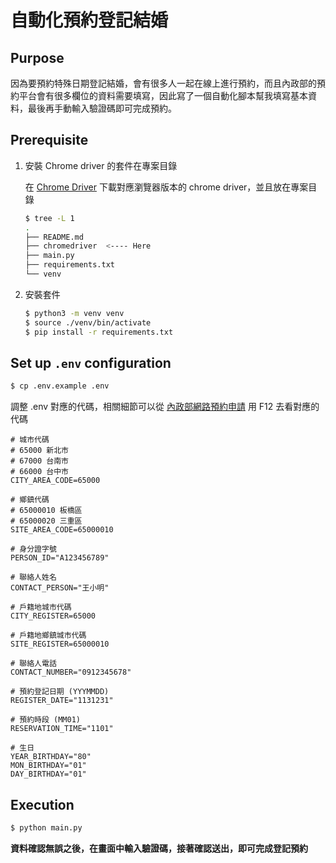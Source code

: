 # 自動化預約登記結婚

## Purpose

因為要預約特殊日期登記結婚，會有很多人一起在線上進行預約，而且內政部的預約平台會有很多欄位的資料需要填寫，因此寫了一個自動化腳本幫我填寫基本資料，最後再手動輸入驗證碼即可完成預約。

## Prerequisite

1. 安裝 Chrome driver 的套件在專案目錄

    在 [Chrome Driver](https://googlechromelabs.github.io/chrome-for-testing/#stable) 下載對應瀏覽器版本的 chrome driver，並且放在專案目錄

    ```bash
    $ tree -L 1
    .
    ├── README.md
    ├── chromedriver  <---- Here
    ├── main.py
    ├── requirements.txt
    └── venv
    ```

2. 安裝套件

    ```bash
    $ python3 -m venv venv
    $ source ./venv/bin/activate
    $ pip install -r requirements.txt
    ```

## Set up `.env` configuration

```bash
$ cp .env.example .env
```

調整 .env 對應的代碼，相關細節可以從 [內政部網路預約申請](https://www.ris.gov.tw/app/portal/671) 用 F12 去看對應的代碼

```.env
# 城市代碼
# 65000 新北市
# 67000 台南市
# 66000 台中市
CITY_AREA_CODE=65000

# 鄉鎮代碼
# 65000010 板橋區
# 65000020 三重區
SITE_AREA_CODE=65000010

# 身分證字號
PERSON_ID="A123456789"

# 聯絡人姓名
CONTACT_PERSON="王小明"

# 戶籍地城市代碼
CITY_REGISTER=65000

# 戶籍地鄉鎮城市代碼
SITE_REGISTER=65000010

# 聯絡人電話
CONTACT_NUMBER="0912345678"

# 預約登記日期 (YYYMMDD)
REGISTER_DATE="1131231"

# 預約時段 (MM01)
RESERVATION_TIME="1101"

# 生日
YEAR_BIRTHDAY="80" 
MON_BIRTHDAY="01"
DAY_BIRTHDAY="01"
```

## Execution

```bash
$ python main.py
```

**資料確認無誤之後，在畫面中輸入驗證碼，接著確認送出，即可完成登記預約**